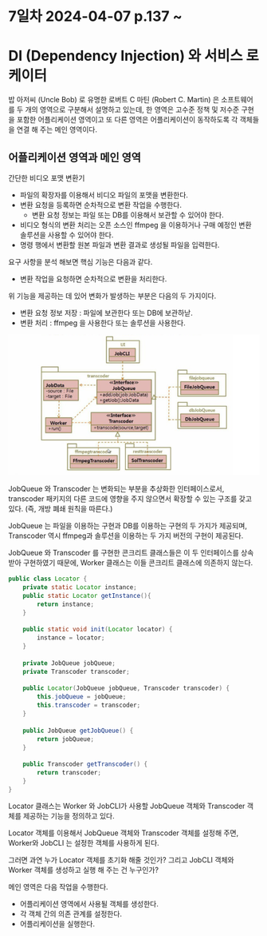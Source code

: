 # 7일차 2024-04-07 p.137 ~

# DI (Dependency Injection) 와 서비스 로케이터

밥 아저씨 (Uncle Bob) 로 유명한 로버트 C 마틴 (Robert C. Martin) 은 소프트웨어를 두 개의 영역으로 구분해서 설명하고 있는데,
한 영역은 고수준 정책 및 저수준 구현을 포함한 어플리케이션 영역이고 또 다른 영역은 어플리케이션이 동작하도록 각 객체들을 연결 해 주는
메인 영역이다.


## 어플리케이션 영역과 메인 영역

간단한 비디오 포맷 변환기

- 파일의 확장자를 이용해서 비디오 파일의 포맷을 변환한다.
- 변환 요청을 등록하면 순차적으로 변환 작업을 수행한다.
  - 변환 요청 정보는 파일 또는 DB를 이용해서 보관할 수 있어야 한다.
- 비디오 형식의 변환 처리는 오픈 소스인 ffmpeg 을 이용하거나 구매 예정인 변환 솔루션을 사용할 수 있어야 한다.
- 명령 행에서 변환할 원본 파일과 변환 결과로 생성될 파일을 입력한다. 

요구 사항을 분석 해보면 핵심 기능은 다음과 같다.

- 변환 작업을 요청하면 순차적으로 변환을 처리한다.

위 기능을 제공하는 데 있어 변화가 발생하는 부분은 다음의 두 가지이다.

- 변환 요청 정보 저장 : 파일에 보관한다 또는 DB에 보관하낟.
- 변환 처리 : ffmpeg 을 사용한다 또는 솔루션을 사용한다.

![img.png](img.png)

JobQueue 와 Transcoder 는 변화되는 부분을 추상화한 인터페이스로서,  transcoder 패키지의 다른 코드에
영향을 주지 않으면서 확장할 수 있는 구조를 갖고 있다.  (즉, 개방 폐쇄 원칙을 따른다.)


JobQueue 는 파일을 이용하는 구현과 DB를 이용하는 구현의 두 가지가 제공되며,
Transcoder 역시 ffmpeg과 솔루션을 이용하는 두 가지 버전의 구현이 제공된다.

JobQueue 와 Transcoder 를 구현한 콘크리트 클래스들은 이 두 인터페이스를 상속 받아 구현하였기 때문에,
Worker 클래스는 이들 콘크리트 클래스에 의존하지 않는다.


```java
public class Locator {
    private static Locator instance;
    public static Locator getInstance(){
        return instance;
    }
    
    public static void init(Locator locator) {
        instance = locator;
    }
    
    private JobQueue jobQueue;
    private Transcoder transcoder;

    public Locator(JobQueue jobQueue, Transcoder transcoder) {
        this.jobQueue = jobQueue;
        this.transcoder = transcoder;
    }

    public JobQueue getJobQueue() {
        return jobQueue;
    }

    public Transcoder getTranscoder() {
        return transcoder;
    }
}

```


Locator 클래스는 Worker 와 JobCLI가 사용할 JobQueue 객체와 Transcoder 객체를 제공하는 기능을 정의하고 있다.


Locator 객체를 이용해서 JobQueue 객체와 Transcoder 객체를 설정해 주면, Worker와 JobCLI 는 설정한 객체를 사용하게 된다.

그러면 과연 누가 Locator 객체를 초기화 해줄 것인가? 그리고 JobCLI 객체와 Worker 객체를 생성하고 실행 해 주는 건 누구인가?

메인 영역은 다음 작업을 수행한다.

- 어플리케이션 영역에서 사용될 객체를 생성한다.
- 각 객체 간의 의존 관계를 설정한다.
- 어플리케이션을 실행한다.